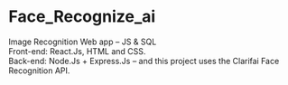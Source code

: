 # Face_Recognize_ai
Image Recognition Web app – JS & SQL  
Front-end: React.Js, HTML and CSS.  
Back-end: Node.Js + Express.Js – and this project uses the Clarifai Face Recognition API.  
